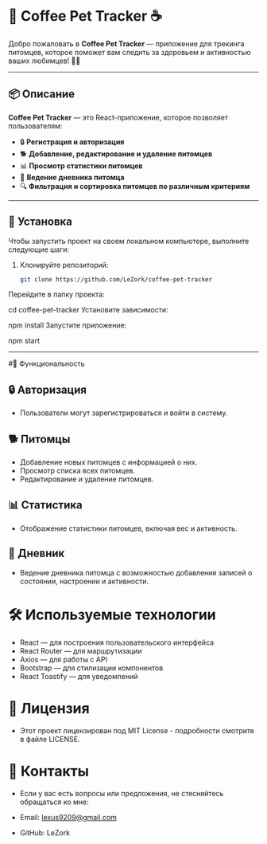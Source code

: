 # 🐾 Coffee Pet Tracker ☕

Добро пожаловать в **Coffee Pet Tracker** — приложение для трекинга питомцев, которое поможет вам следить за здоровьем и активностью ваших любимцев! 🐶🐱

---

## 📦 Описание

**Coffee Pet Tracker** — это React-приложение, которое позволяет пользователям:

- 🔒 **Регистрация и авторизация**
- 🐕 **Добавление, редактирование и удаление питомцев**
- 📊 **Просмотр статистики питомцев**
- 📖 **Ведение дневника питомца**
- 🔍 **Фильтрация и сортировка питомцев по различным критериям**

---

## 🚀 Установка

Чтобы запустить проект на своем локальном компьютере, выполните следующие шаги:

1. Клонируйте репозиторий:
   ```bash
   git clone https://github.com/LeZork/coffee-pet-tracker
Перейдите в папку проекта:

cd coffee-pet-tracker
Установите зависимости:

npm install
Запустите приложение:

npm start

---

#📱 Функциональность

## 🔒 Авторизация
- Пользователи могут зарегистрироваться и войти в систему.

## 🐕 Питомцы
- Добавление новых питомцев с информацией о них.
- Просмотр списка всех питомцев.
- Редактирование и удаление питомцев.

## 📊 Статистика
- Отображение статистики питомцев, включая вес и активность.

## 📖 Дневник
- Ведение дневника питомца с возможностью добавления записей о состоянии, настроении и активности.

# 🛠️ Используемые технологии
- React — для построения пользовательского интерфейса
- React Router — для маршрутизации
- Axios — для работы с API
- Bootstrap — для стилизации компонентов
- React Toastify — для уведомлений

# 📄 Лицензия
- Этот проект лицензирован под MIT License - подробности смотрите в файле LICENSE.

# 📧 Контакты
- Если у вас есть вопросы или предложения, не стесняйтесь обращаться ко мне:

- Email: lexus9209@gmail.com
- GitHub: LeZork
